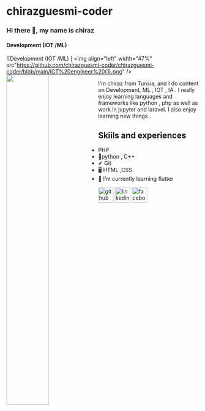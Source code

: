 # chirazguesmi-coder
### Hi there 👋, my name is chiraz
#### Development  (IOT /ML) 
![Development  (IOT /ML) ]
<img align="left" width="47%" src"https://github.com/chirazguesmi-coder/chirazguesmi-coder/blob/main/ICT%20engineer%20(1).png" />
<img align="left" width="47%" src="https://github-readme-stats.vercel.app/api/top-langs/?username=chirazguesmi-coder" />

 I'm chiraz from Tunsia, and I do content on Development, ML , IOT , IA . I really enjoy learning languages and frameworks like python , php as well as work in jupyter and laravel. I also enjoy learning new things .
## Skiils and experiences 
-  PHP 
- 🦾python , C++
- ✔ Git
- 🖥 HTML ,CSS 
- 🌱 I’m currently learning flutter 


[<img src='https://cdn.jsdelivr.net/npm/simple-icons@3.0.1/icons/github.svg' alt='github' height='40'>](https://github.com/chirazguesmi-coder)  [<img src='https://cdn.jsdelivr.net/npm/simple-icons@3.0.1/icons/linkedin.svg' alt='linkedin' height='40'>](https://www.linkedin.com/in/chiraz-guesmi-745061161/)  [<img src='https://cdn.jsdelivr.net/npm/simple-icons@3.0.1/icons/facebook.svg' alt='facebook' height='40'>](https://www.facebook.com/profile.php?id=100008645464648)  



